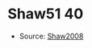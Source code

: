 <a name="material" />

# Shaw51 40
<script type="application/ld+json">
  {
    "@context": "https://schema.org/",
    "@type": "ChemicalSubstance",
    "http://purl.org/dc/terms/conformsTo":
      {
        "@type": "CreativeWork",
        "@id": "https://bioschemas.org/profiles/ChemicalSubstance/0.4-RELEASE/"
      },
    "@id": "https://egonw.github.io/nanowiki/nanowiki70.html#material",
    "name": "Shaw51 40",
    "sameAs": "http://127.0.0.1/mediawiki/index.php/Special:URIResolver/Shaw51_40"
  }
</script>


* Source: [Shaw2008](Shaw2008.md)
